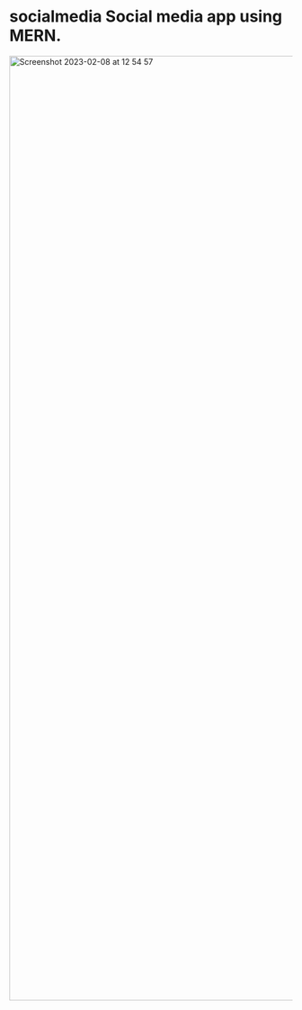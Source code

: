 # socialmedia Social media app using MERN. 
<img width="1679" alt="Screenshot 2023-02-08 at 12 54 57" src="https://user-images.githubusercontent.com/93347115/217935233-28f7432a-feb4-42da-b58e-7fc0a1e2c95e.png">
